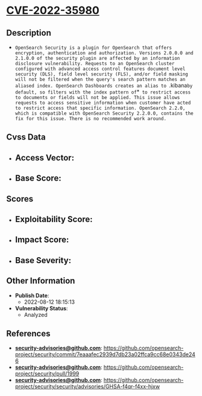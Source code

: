 
# [CVE-2022-35980](https://github.com/opensearch-project/security/commit/7eaaafec2939d7db23a02ffca9cc68e0343de246)

## Description

- `OpenSearch Security is a plugin for OpenSearch that offers encryption, authentication and authorization. Versions 2.0.0.0 and 2.1.0.0 of the security plugin are affected by an information disclosure vulnerability. Requests to an OpenSearch cluster configured with advanced access control features document level security (DLS), field level security (FLS), and/or field masking will not be filtered when the query's search pattern matches an aliased index. OpenSearch Dashboards creates an alias to `.kibana` by default, so filters with the index pattern of `*` to restrict access to documents or fields will not be applied. This issue allows requests to access sensitive information when customer have acted to restrict access that specific information. OpenSearch 2.2.0, which is compatible with OpenSearch Security 2.2.0.0, contains the fix for this issue. There is no recommended work around.`

## Cvss Data

- **Access Vector**:
  - 
- **Base Score**:
  - 

## Scores

- **Exploitability Score**:
  - 
- **Impact Score**:
  - 
- **Base Severity**:
  - 

## Other Information

- **Publish Date**:
  - 2022-08-12 18:15:13
- **Vulnerability Status**:
  - Analyzed

## References

- **security-advisories@github.com**: https://github.com/opensearch-project/security/commit/7eaaafec2939d7db23a02ffca9cc68e0343de246
- **security-advisories@github.com**: https://github.com/opensearch-project/security/pull/1999
- **security-advisories@github.com**: https://github.com/opensearch-project/security/security/advisories/GHSA-f4qr-f4xx-hjxw
